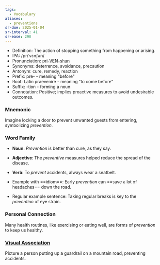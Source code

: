 ```yaml
---
tags:
  - Vocabulary
aliases:
  - preventions
sr-due: 2025-01-04
sr-interval: 41
sr-ease: 290
---
```

- Definition: The action of stopping something from happening or arising.
- IPA: /prɪˈvɛnʃən/
- Pronunciation: [pri-VEN-shun](https://www.google.com/search?q=how+to+pronounce+prevention)
- Synonyms: deterrence, avoidance, precaution
- Antonym: cure, remedy, reaction
- Prefix: pre- - meaning "before"
- Root: Latin praevenire - meaning "to come before"
- Suffix: -tion - forming a noun
- Connotation: Positive; implies proactive measures to avoid undesirable outcomes.

### Mnemonic

Imagine locking a door to prevent unwanted guests from entering, symbolizing *prevention*.

### Word Family

- **Noun**: *Prevention* is better than cure, as they say.
- **Adjective**: The *preventive* measures helped reduce the spread of the disease.
- **Verb**: To *prevent* accidents, always wear a seatbelt.

- Example with ==idiom==: Early *prevention* can ==save a lot of headaches== down the road.
- Regular example sentence: Taking regular breaks is key to the *prevention* of eye strain.

### Personal Connection

Many health routines, like exercising or eating well, are forms of *prevention* to keep us healthy.

### [Visual Association](https://www.google.com/search?tbm=isch&q=prevention)

Picture a person putting up a guardrail on a mountain road, preventing accidents.
